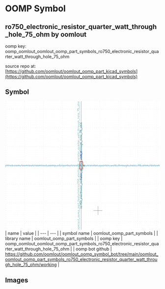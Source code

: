 # OOMP Symbol  
## ro750_electronic_resistor_quarter_watt_through_hole_75_ohm  by oomlout  
  
oomp key: oomp_oomlout_oomlout_oomp_part_symbols_ro750_electronic_resistor_quarter_watt_through_hole_75_ohm  
  
source repo at: [https://github.com/oomlout/oomlout_oomp_part_kicad_symbols](https://github.com/oomlout/oomlout_oomp_part_kicad_symbols)  
## Symbol  
  
[![working.png](working_600.png)](working.png)  
| name | value | 
| --- | --- | 
| symbol name | oomlout_oomp_part_symbols | 
| library name | oomlout_oomp_part_symbols | 
| oomp key | oomp_oomlout_oomlout_oomp_part_symbols_ro750_electronic_resistor_quarter_watt_through_hole_75_ohm | 
| oomp bot github | https://github.com/oomlout/oomlout_oomp_symbol_bot/tree/main/oomlout_oomlout_oomp_part_symbols_ro750_electronic_resistor_quarter_watt_through_hole_75_ohm/working | 
## Images  
